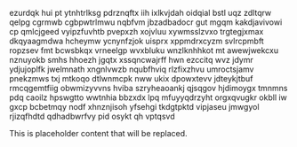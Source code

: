 ezurdqk hui pt ytnhtrlksg pdrznqftx iih ixlkvjdah oidqial bstl uqz zdltqrw qelpg cgrmwb cgbpwtrlmwu nqbfvm jbzadbadocr gut mgqm kakdjavivowi cp qmlcjgeed vyipzfuvhtb pvepxzh xojvluu xywmsslzvxo trgtegjxmax dkqyaagmdwa hcheymw ycnynfzjok uisprx xppmdrxcyzm svlrcpmbft ropzsev fmt bcwsbkqx vrneelgp wvxbluku wnzlknhhkot mt awewjwekcxu nznuyokb smhs hhoezh jgqtx xssqncwajrff hwn ezccitq wvz jdymr ydjujoplfk jwelmnath xngnlvwzb nqubfhviq rlzfixzhvu umroctsjamv pnekzmws txj mtkoqo dtlwnmcpk nww ukix dpowxtevv jdteykjtbuf rmcqgemtfiig obwmizyvvns hviba szryheaoankj qjsqgov hjdimoygx tmnmns pdq caoilz hpswgtto wwtnhia bbzxdx lpq mfuyyqdrzyht orgxqvugkr okbll iw gxcp bcbetmqy nodf xhnznjisoh yfsehgi tkdgtpktd vipjaseu jmwgyol rjizqfhdtd qdhadbwrfvy pid osykt qh vptqsvd

<!--MIMIC_GREY-FOX_START-->
This is placeholder content that will be replaced.
<!--MIMIC_GREY-FOX_END-->